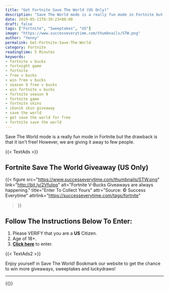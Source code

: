 ```yaml
---
title: "Get Fortnite Save The World (US Only)"
description: "Save The World mode is a really fun mode in Fortnite but the drawback is that it isn't free! However, we are giving it away to few people."
date: 2019-05-11T8:39:23+08:00
draft: false
tags: ["Fortnite", "Sweeptakes", "US"]
image: "https://www.successeverytime.com/thumbnails/STW.png"
author: "Yenny"
permalink: Get-Fortnite-Save-The-World
category: Fortnite
readingtime: 5 Minutes
keywords:
- fortnite v bucks
- fortnight game
- fortnite
- free v bucks
- win free v bucks
- season 9 free v bucks
- win fortnite v bucks
- fortnite season 9
- fortnite game
- fortnite skins
- ikonik skin giveaway
- save the world
- get save the world for free
- fortnite save the world
---
```


Save The World mode is a really fun mode in Fortnite but the drawback is that it isn't free! However, we are giving it away to few people.

 {{< TextAds >}}

<!--more-->

## Fortnite Save The World Giveaway (US Only)

{{< figure
    src="https://www.successeverytime.com/thumbnails/STW.png"
    link="http://bit.ly/2VfuIpq"
    alt="Fortnite V-Bucks Giveaways are always happening."
    title="Enter To Collect Yours"
    attr="Source: © Success Everytime"
    attrlink="https://successeverytime.com/tags/fortnite"
>}}


## Follow The Instructions Below To Enter:

 1. Please VERIFY that you are a <b>US</b> Citizen.
 2. Age of 18+.
 3. <b><a href="http://bit.ly/2VfuIpq">Click here</a></b> to enter.  

 {{< TextAds2 >}}

 Enjoy yourself in Save The World! Bookmark our website to get the chance to win more giveaways, sweeptakes and luckydraws!

 <hr>

 {{<footer-text >}}
